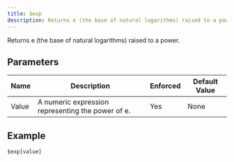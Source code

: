 ```yaml
---
title: $exp
description: Returns e (the base of natural logarithms) raised to a power.
---
```


Returns e (the base of natural logarithms) raised to a power.
## Parameters
| Name  |                    Description                    | Enforced | Default Value |
|-------|---------------------------------------------------|----------|---------------|
| Value | A numeric expression representing the power of e. | Yes      | None          |
## Example
```eats
$exp[value]
```